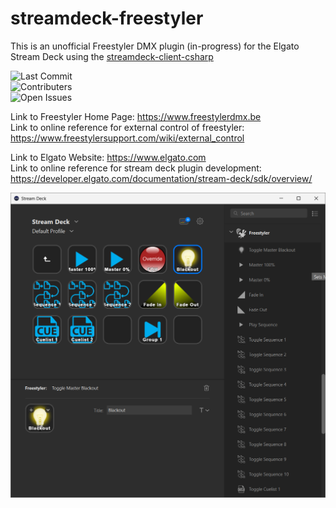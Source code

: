# streamdeck-freestyler
This is an unofficial Freestyler DMX plugin (in-progress) for the Elgato Stream Deck using the [streamdeck-client-csharp](https://github.com/TyrenDe/streamdeck-client-csharp)

![Last Commit](https://img.shields.io/github/last-commit/jwileyfl/streamdeck-freestyler?style=plastic)</br>
![Contributers](https://img.shields.io/github/contributors/jwileyfl/streamdeck-freestyler?style=plastic)</br>
![Open Issues](https://img.shields.io/github/issues-raw/jwileyfl/streamdeck-freestyler?style=plastic)

Link to Freestyler Home Page: https://www.freestylerdmx.be</br>
Link to online reference for external control of freestyler: https://www.freestylersupport.com/wiki/external_control

Link to Elgato Website: https://www.elgato.com</br>
Link to online reference for stream deck plugin development: https://developer.elgato.com/documentation/stream-deck/sdk/overview/


![StreamDeck Screenshot](https://github.com/jwileyfl/streamdeck-freestyler/blob/main/StreamDeckScreenshot.png?raw=true)
